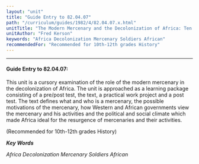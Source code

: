 ```yaml
---
layout: "unit"
title: "Guide Entry to 82.04.07"
path: "/curriculum/guides/1982/4/82.04.07.x.html"
unitTitle: "The Modern Mercenary and the Decolonization of Africa: Ten Plus Ten Questions"
unitAuthor: "Fred Kerson"
keywords: "Africa Decolonization Mercenary Soldiers African"
recommendedFor: "Recommended for 10th-12th grades History"
---
```

<body>
<hr/>
 <h4>
  Guide Entry to 82.04.07:
 </h4>
 This unit is a cursory examination of the role of the modern mercenary in the decolonization of Africa.  The unit is approached as a learning package consisting of a pre/post test, the text, a practical work project and a post test.  The text defines what and who is a mercenary, the possible motivations of the mercenary, how Western and African governments view the mercenary and his activities and the political and social climate which made Africa ideal for the resurgence of mercenaries and their activities.
 <p>
  (Recommended for 10th-12th grades History)
 </p>
<p>
  <b>
   <i>
    Key Words
   </i>
  </b>
  <br/>
 </p>
 <p>
  <i>
   Africa Decolonization Mercenary Soldiers African
  </i>
 </p>

</body>